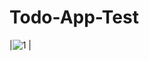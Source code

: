 # Todo-App-Test
|![1](https://user-images.githubusercontent.com/107456299/197906363-ad422861-89b2-4602-827a-5d38385031a2.jpg)
|
